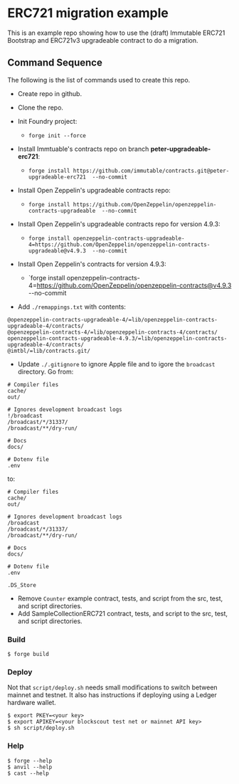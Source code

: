 # ERC721 migration example

This is an example repo showing how to use the (draft) Immutable ERC721 Bootstrap and ERC721v3 upgradeable contract to do a migration.

## Command Sequence

The following is the list of commands used to create this repo.

- Create repo in github. 
- Clone the repo.
- Init Foundry project: 
  - `forge init --force`
- Install Immtuable's contracts repo on branch **peter-upgradeable-erc721**:
  - `forge install https://github.com/immutable/contracts.git@peter-upgradeable-erc721  --no-commit`
- Install Open Zeppelin's upgradeable contracts repo:
  - `forge install https://github.com/OpenZeppelin/openzeppelin-contracts-upgradeable  --no-commit`
- Install Open Zeppelin's upgradeable contracts repo for version 4.9.3:
  - `forge install openzeppelin-contracts-upgradeable-4=https://github.com/OpenZeppelin/openzeppelin-contracts-upgradeable@v4.9.3  --no-commit`

- Install Open Zeppelin's contracts for version 4.9.3:
  - `forge install openzeppelin-contracts-4=https://github.com/OpenZeppelin/openzeppelin-contracts@v4.9.3  --no-commit
- Add `./remappings.txt` with contents:
```
@openzeppelin-contracts-upgradeable-4/=lib/openzeppelin-contracts-upgradeable-4/contracts/
@openzeppelin-contracts-4/=lib/openzeppelin-contracts-4/contracts/
openzeppelin-contracts-upgradeable-4.9.3/=lib/openzeppelin-contracts-upgradeable-4/contracts/
@imtbl/=lib/contracts.git/
```
- Update `./.gitignore` to ignore Apple file and to igore the `broadcast` directory. Go from:
```
# Compiler files
cache/
out/

# Ignores development broadcast logs
!/broadcast
/broadcast/*/31337/
/broadcast/**/dry-run/

# Docs
docs/

# Dotenv file
.env
```
to:
```
# Compiler files
cache/
out/

# Ignores development broadcast logs
/broadcast
/broadcast/*/31337/
/broadcast/**/dry-run/

# Docs
docs/

# Dotenv file
.env

.DS_Store
```
- Remove `Counter` example contract, tests, and script from the src, test, and script directories.
- Add SampleCollectionERC721 contract, tests, and script to the src, test, and script directories.




### Build

```shell
$ forge build
```

### Deploy

Not that `script/deploy.sh` needs small modifications to switch between mainnet and testnet. It also has instructions if deploying using a Ledger hardware wallet.

```shell
$ export PKEY=<your key>
$ export APIKEY=<your blockscout test net or mainnet API key>
$ sh script/deploy.sh
```



### Help

```shell
$ forge --help
$ anvil --help
$ cast --help
```

